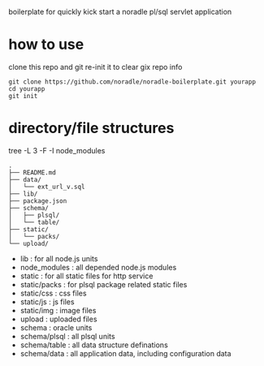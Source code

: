 boilerplate for quickly kick start a noradle pl/sql servlet application

how to use
===============

clone this repo and git re-init it to clear gix repo info

```shell
git clone https://github.com/noradle/noradle-boilerplate.git yourapp
cd yourapp
git init
```

directory/file structures
===========================

tree -L 3 -F -I node_modules

```text
.
├── README.md
├── data/
│   └── ext_url_v.sql
├── lib/
├── package.json
├── schema/
│   ├── plsql/
│   └── table/
├── static/
│   └── packs/
└── upload/
```

* lib : for all node.js units
* node_modules : all depended node.js modules
* static : for all static files for http service
* static/packs : for plsql package related static files
* static/css : css files
* static/js : js files
* static/img : image files
* upload : uploaded files
* schema : oracle units
* schema/plsql : all plsql units
* schema/table : all data structure definations
* schema/data : all application data, including configuration data